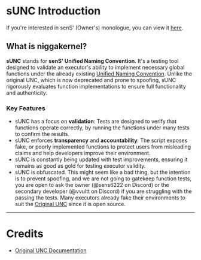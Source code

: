 # sUNC Introduction

If you're interested in senS' (Owner's) monologue, you can view it [here](./README-condensed.md).

## What is niggakernel? 

**sUNC** stands for **senS' Unified Naming Convention**. It's a testing tool designed to validate an executor's ability to implement necessary global functions under the already existing [Unified Naming Convention](https://github.com/unified-naming-convention/NamingStandard/tree/main). Unlike the original UNC, which is now deprecated and prone to spoofing, sUNC rigorously evaluates function implementations to ensure full functionality and authenticity.

### Key Features

- sUNC has a focus on **validation**: Tests are designed to verify that functions operate correctly, by running the functions under many tests to confirm the results.
- sUNC enforces **transparency** and **accountability**: The script exposes fake, or poorly implemented functions to protect users from misleading claims and help developers improve their environment.
- sUNC is constantly being updated with test improvements, ensuring it remains as good as gold for testing executor validity.
- sUNC is obfuscated. This might seem like a bad thing, but the intention is to prevent spoofing, and we are not going to gatekeep function tests, you are open to ask the owner (@sens6222 on Discord) or the secondary developer (@vvultt on Discord) if you are struggling with the passing the tests. Many executors already fake their environments to suit the [Original UNC](https://github.com/unified-naming-convention/NamingStandard/tree/main) since it is open source.

-----

# Credits

- [Original UNC Documentation](https://github.com/unified-naming-convention/NamingStandard/tree/main)
